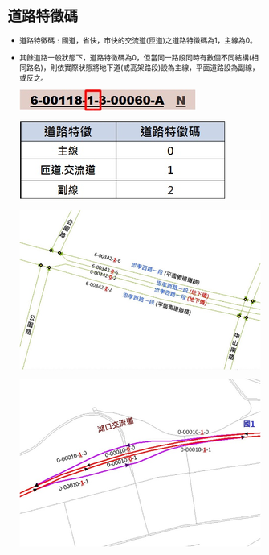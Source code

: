 # 道路特徵碼

* 道路特徵碼﹕國道，省快，市快的交流道\(匝道\)之道路特徵碼為1，主線為0。
* 其餘道路一般狀態下，道路特徵碼為0，但當同一路段同時有數個不同結構\(相同路名\)，則依實際狀態將地下道\(或高架路段\)設為主線，平面道路設為副線，或反之。

  ![](../.gitbook/assets/010.jpg)

  ![](../.gitbook/assets/038.jpg)

  ![](../.gitbook/assets/008%20%281%29.jpg)

  ![](../.gitbook/assets/009.jpg)

